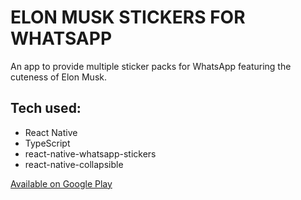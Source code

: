 # ELON MUSK STICKERS FOR WHATSAPP

An app to provide multiple sticker packs for WhatsApp featuring the cuteness of Elon Musk.

## Tech used:
- React Native
- TypeScript
- react-native-whatsapp-stickers
- react-native-collapsible

[Available on Google Play](https://play.google.com/store/apps/details?id=com.aleksefo.wastickers)
